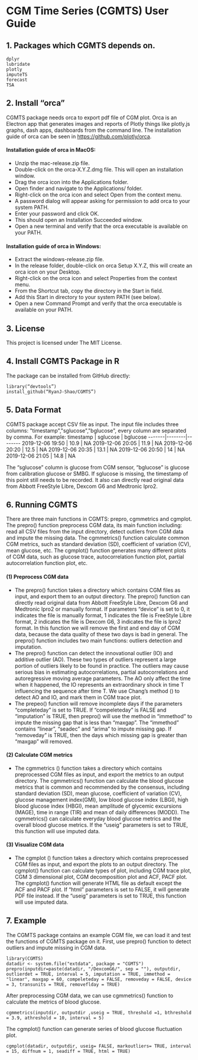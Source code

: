 # CGM Time Series (CGMTS) User Guide
## 1.	Packages which CGMTS depends on.
```
dplyr
lubridate
plotly
imputeTS
forecast
TSA
```

## 2.	Install “orca”
CGMTS package needs orca to export pdf file of CGM plot. Orca is an Electron app that generates images and reports of Plotly things like plotly.js graphs, dash apps, dashboards from the command line. The installation guide of orca can be seen in https://github.com/plotly/orca.
#### Installation guide of orca in MacOS:
- Unzip the mac-release.zip file.
- Double-click on the orca-X.Y.Z.dmg file. This will open an installation window.
- Drag the orca icon into the Applications folder.
- Open finder and navigate to the Applications/ folder.
- Right-click on the orca icon and select Open from the context menu.
- A password dialog will appear asking for permission to add orca to your system PATH.
- Enter your password and click OK.
- This should open an Installation Succeeded window.
- Open a new terminal and verify that the orca executable is available on your PATH.
#### Installation guide of orca in Windows:
- Extract the windows-release.zip file.
- In the release folder, double-click on orca Setup X.Y.Z, this will create an orca icon on your Desktop.
- Right-click on the orca icon and select Properties from the context menu.
- From the Shortcut tab, copy the directory in the Start in field.
- Add this Start in directory to your system PATH (see below).
- Open a new Command Prompt and verify that the orca executable is available on your PATH.
## 3.	License
This project is licensed under The MIT License.
## 4. Install CGMTS Package in R
The package can be installed from GitHub directly:
```
library(“devtools”)
install_github(“RyanJ-Shao/CGMTS”)
```
## 5. Data Format
CGMTS package accept CSV file as input. The input file includes three columns: "timestamp","sglucose","bglucose", every column are separated by comma. For example:
timestamp |	sglucose | bglucose
-------|--------|--------
2019-12-06 19:50 |	10.9	| NA
2019-12-06 20:05 |	11.9 |	NA
2019-12-06 20:20 |	12.5 |	NA
2019-12-06 20:35 |	13.1 |	NA
2019-12-06 20:50 |	14 |	NA
2019-12-06 21:05 |	14.8 |	NA

The “sglucose” column is glucose from CGM sensor, “bglucose” is glucose from calibration glucose or SMBG. If sglucose is missing, the timestamp of this point still needs to be recorded. It also can directly read original data from Abbott FreeStyle Libre, Dexcom G6 and Medtronic Ipro2.

## 6. Running CGMTS
There are three main functions in CGMTS: prepro, cgmmetrics and cgmplot. The prepro() function preprocess CGM data, its main function including: read all CSV files from the input directory, detect outliers from CGM data and impute the missing data. The cgmmetrics() function calculate common CGM metrics, such as standard deviation (SD), coefficient of variation (CV), mean glucose, etc. The cgmplot() function generates many different plots of CGM data, such as glucose trace, autocorrelation function plot, partial autocorrelation function plot, etc.
#### (1) Preprocess CGM data
- The prepro() function takes a directory which contains CGM files as input, and export them to an output directory. The prepro() function can directly read original data from Abbott FreeStyle Libre, Dexcom G6 and Medtronic Ipro2 or manually format. If parameters “device” is set to 0, it indicates the file is manually format, 1 indicates the file is FreeStyle Libre format, 2 indicates the file is Dexcom G6, 3 indicates the file is Ipro2 format. In this function we will remove the first and end day of CGM data, because the data quality of these two days is bad in general. The prepro() function includes two main functions: outliers detection and imputation.
- The prepro() function can detect the innovational outlier (IO) and additive outlier (AO). These two types of outliers represent a large portion of outliers likely to be found in practice. The outliers may cause serious bias in estimating autocorrelations, partial autocorrelations and autoregressive moving average parameters. The AO only affect the time when it happened, the IO represents an extraordinary shock in time T influencing the sequence after time T. We use Chang’s method () to detect AO and IO, and mark them in CGM trace plot.
- The prepeo() function will remove incomplete days if the parameters “completeday” is set to TRUE. If “compeleteday” is FALSE and “imputation” is TRUE, then prepro() will use the method in “immethod” to impute the missing gap that is less than “maxgap”. The “immethod” contains “linear”, “seadec” and “arima” to impute missing gap. If “removeday” is TRUE, then the days which missing gap is greater than “maxgap” will removed.
#### (2)	Calculate CGM metrics
- The cgmmetrics () function takes a directory which contains preprocessed CGM files as input, and export the metrics to an output directory. The cgmmetrics() function can calculate the blood glucose metrics that is common and recommended by the consensus, including standard deviation (SD), mean glucose, coefficient of variation (CV), glucose management index(GMI), low blood glucose index (LBGI), high blood glucose index (HBGI), mean amplitude of glycemic excursions (MAGE), time in range (TIR) and mean of daily differences (MODD). The cgmmetrics() can calculate everyday blood glucose metrics and the overall blood glucose metrics. If the “useig” parameters is set to TRUE, this function will use imputed data.
#### (3)	Visualize CGM data
- The cgmplot () function takes a directory which contains preprocessed CGM files as input, and export the plots to an output directory. The cgmplot() function can calculate types of plot, including CGM trace plot, CGM 3 dimensional plot, CGM decomposition plot and ACF, PACF plot. The cgmplot() function will generate HTML file as default except the ACF and PACF plot. If “html” parameters is set to FALSE, it will generate PDF file instead. If the “useig” parameters is set to TRUE, this function will use imputed data.
## 7.	Example
The CGMTS package contains an example CGM file, we can load it and test the functions of CGMTS package on it. First, use prepro() function to detect outliers and impute missing in CGM data.
```
library(CGMTS)
datadir <- system.file("extdata", package = "CGMTS")
prepro(inputdir=paste(datadir, "/DexcomG6/", sep = ""), outputdir, outlierdet = TRUE, interval = 5, imputation = TRUE, immethod = "linear", maxgap = 60, compeleteday = FALSE, removeday = FALSE, device = 3, transunits = TRUE, removeflday = TRUE)
```
After preprocessing CGM data, we can use cgmmetrics() function to calculate the metrics of blood glucose. 
```
cgmmetrics(inputdir, outputdir ,useig = TRUE, threshold =1, bthreshold = 3.9, athreshold = 10, interval = 5)
```
The cgmplot() function can generate series of blood glucose fluctuation plot.
```
cgmplot(datadir, outputdir, useig= FALSE, markoutliers= TRUE, interval = 15, diffnum = 1, seadiff = TRUE, html = TRUE)
```
